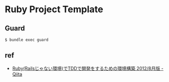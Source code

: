 # Ruby Project Template

## Guard

```
$ bundle exec guard
```

## ref

- [Ruby(Railsじゃない環境)でTDDで開発をするための環境構築 2012/8月版 - Qiita](http://qiita.com/joker1007/items/1d38dfceba03c717bf21)



